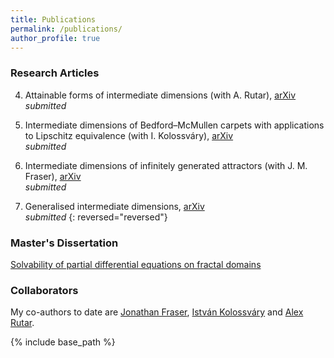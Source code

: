 ```yaml
---
title: Publications
permalink: /publications/
author_profile: true
---
```


### Research Articles

4. Attainable forms of intermediate dimensions (with A. Rutar), [arXiv](https://arxiv.org/abs/2111.14678)  
*submitted*

3. Intermediate dimensions of Bedford–McMullen carpets with applications to Lipschitz equivalence (with I. Kolossváry), [arXiv](https://arxiv.org/abs/2111.05625)  
*submitted*

2. Intermediate dimensions of infinitely generated attractors (with J. M. Fraser), [arXiv](https://arxiv.org/abs/2104.15133)  
*submitted*

1. Generalised intermediate dimensions, [arXiv](https://arxiv.org/abs/2011.08613)    
*submitted*
{: reversed="reversed"}
### Master's Dissertation

[Solvability of partial differential equations on fractal domains](https://amlan-banaji.github.io/files/dissweb1.pdf) 

### Collaborators

My co-authors to date are [Jonathan Fraser](http://www.mcs.st-andrews.ac.uk/~jmf32/), [István Kolossváry](http://www.mcs.st-andrews.ac.uk/~itk1/) and [Alex Rutar](https://rutar.org/). 

{% include base_path %}
